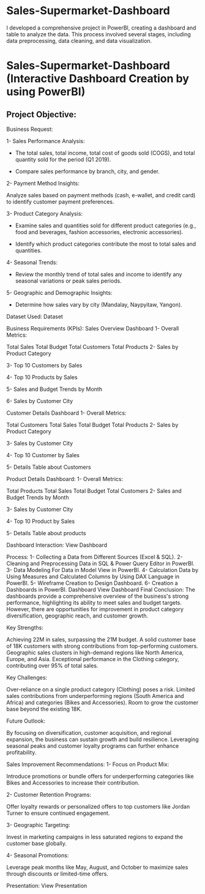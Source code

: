 # Sales-Supermarket-Dashboard
I developed a comprehensive project in PowerBI, creating a dashboard and table to analyze the data. This process involved several stages, including data preprocessing, data cleaning, and data visualization.  

# Sales-Supermarket-Dashboard (Interactive Dashboard Creation by using PowerBI)

## Project Objective:
Business Request:

1- Sales Performance Analysis:

- The total sales, total income, total cost of goods sold (COGS), and total quantity sold for the period (Q1 2019).
  
- Compare sales performance by branch, city, and gender.

2- Payment Method Insights:

Analyze sales based on payment methods (cash, e-wallet, and credit card) to identify customer payment preferences.

3- Product Category Analysis:

- Examine sales and quantities sold for different product categories (e.g., food and beverages, fashion accessories, electronic accessories).
  
- Identify which product categories contribute the most to total sales and quantities.

4- Seasonal Trends:

- Review the monthly trend of total sales and income to identify any seasonal variations or peak sales periods.

5- Geographic and Demographic Insights:

- Determine how sales vary by city (Mandalay, Naypyitaw, Yangon). 

Dataset Used:
Dataset

Business Requirements (KPIs):
Sales Overview Dashboard
1- Overall Metrics:

Total Sales
Total Budget
Total Customers
Total Products
2- Sales by Product Category

3- Top 10 Customers by Sales

4- Top 10 Products by Sales

5- Sales and Budget Trends by Month

6- Sales by Customer City

Customer Details Dashboard
1- Overall Metrics:

Total Customers
Total Sales
Total Budget
Total Products
2- Sales by Product Category

3- Sales by Customer City

4- Top 10 Customer by Sales

5- Details Table about Customers

Product Details Dashboard:
1- Overall Metrics:

Total Products
Total Sales
Total Budget
Total Customers
2- Sales and Budget Trends by Month

3- Sales by Customer City

4- Top 10 Product by Sales

5- Details Table about products

Dashboard Interaction:
View Dashboard

Process:
1- Collecting a Data from Different Sources (Excel & SQL).
2- Cleaning and Preprocessing Data in SQL & Power Query Editor in PowerBI.
3- Data Modeling For Data in Model View in PowerBI.
4- Calculation Data by Using Measures and Calculated Columns by Using DAX Language in PowerBI.
5- Wireframe Creation to Design Dashboard.
6- Creation a Dashboards in PowerBI.
Dashboard
View Dashboard
Final Conclusion:
The dashboards provide a comprehensive overview of the business's strong performance, highlighting its ability to meet sales and budget targets. However, there are opportunities for improvement in product category diversification, geographic reach, and customer growth.

Key Strengths:

Achieving 22M in sales, surpassing the 21M budget. A solid customer base of 18K customers with strong contributions from top-performing customers. Geographic sales clusters in high-demand regions like North America, Europe, and Asia. Exceptional performance in the Clothing category, contributing over 95% of total sales.

Key Challenges:

Over-reliance on a single product category (Clothing) poses a risk. Limited sales contributions from underperforming regions (South America and Africa) and categories (Bikes and Accessories). Room to grow the customer base beyond the existing 18K.

Future Outlook:

By focusing on diversification, customer acquisition, and regional expansion, the business can sustain growth and build resilience. Leveraging seasonal peaks and customer loyalty programs can further enhance profitability.

Sales Improvement Recommendations:
1- Focus on Product Mix:

Introduce promotions or bundle offers for underperforming categories like Bikes and Accessories to increase their contribution.

2- Customer Retention Programs:

Offer loyalty rewards or personalized offers to top customers like Jordan Turner to ensure continued engagement.

3- Geographic Targeting:

Invest in marketing campaigns in less saturated regions to expand the customer base globally.

4- Seasonal Promotions:

Leverage peak months like May, August, and October to maximize sales through discounts or limited-time offers.

Presentation:
View Presentation
